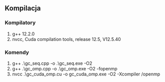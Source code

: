 ## Kompilacja
### Kompilatory
1. g++ 12.2.0
2. nvcc, Cuda compilation tools, release 12.5, V12.5.40
### Komendy
1. g++ .\gc_seq.cpp -o .\gc_seq.exe -O2
2. g++ .\gc_omp.cpp -o .\gc_omp.exe -O2 -fopenmp
3. nvcc .\gc_cuda_omp.cu -o gc_cuda_omp.exe -O2 -Xcompiler /openmp